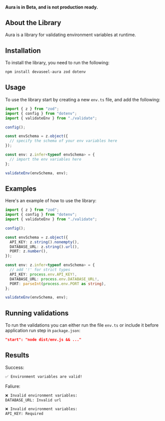 #### Aura is in Beta, and is not production ready.

## About the Library

Aura is a library for validating environment variables at runtime.

## Installation

To install the library, you need to run the following:

```bash
npm install devaseel-aura zod dotenv
```

## Usage

To use the library start by creating a new `env.ts` file, and add the following:

```ts
import { z } from "zod";
import { config } from "dotenv";
import { validateEnv } from "./validate";

config();

const envSchema = z.object({
  // specify the schema of your env variables here
});

const env: z.infer<typeof envSchema> = {
  // import the env variables here
};

validateEnv(envSchema, env);
```

## Examples

Here's an example of how to use the library:

```ts
import { z } from "zod";
import { config } from "dotenv";
import { validateEnv } from "./validate";

config();

const envSchema = z.object({
  API_KEY: z.string().nonempty(),
  DATABASE_URL: z.string().url(),
  PORT: z.number(),
});

const env: z.infer<typeof envSchema> = {
  // add '!' for strict types
  API_KEY: process.env.API_KEY!,
  DATABASE_URL: process.env.DATABASE_URL!,
  PORT: parseInt(process.env.PORT as string),
};

validateEnv(envSchema, env);
```

## Running validations

To run the validations you can either run the file `env.ts` or include it before application run step in `package.json`:

```json
"start": "node dist/env.js && ..."
```

## Results

Success:

```bash
✅ Environment variables are valid!
```

Faliure:

```bash
❌ Invalid environment variables:
DATABASE_URL: Invalid url
```

```bash
❌ Invalid environment variables:
API_KEY: Required
```

